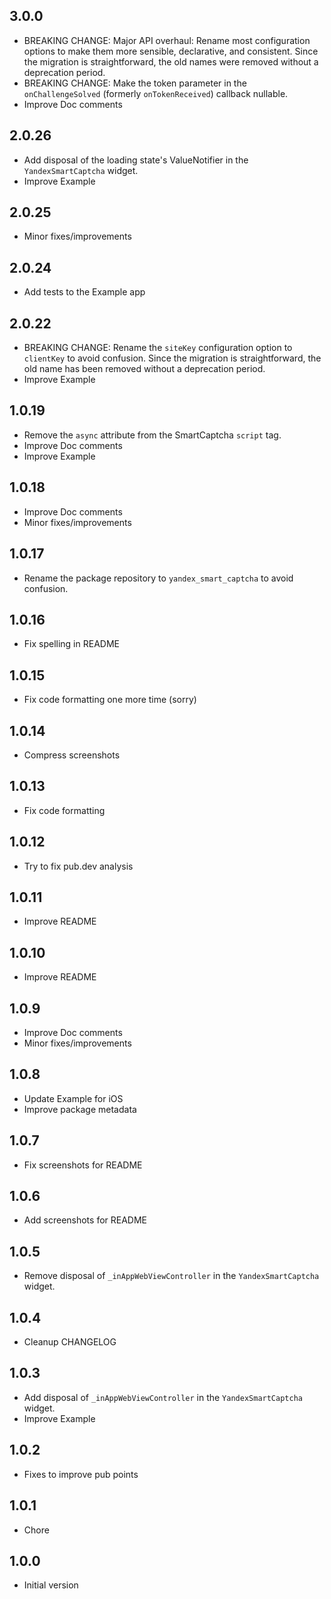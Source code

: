 ## 3.0.0
- BREAKING CHANGE: Major API overhaul: Rename most configuration options to make them more sensible, declarative, and consistent. Since the migration is straightforward, the old names were removed without a deprecation period.
- BREAKING CHANGE: Make the token parameter in the `onChallengeSolved` (formerly `onTokenReceived`) callback nullable.
- Improve Doc comments

## 2.0.26
- Add disposal of the loading state's ValueNotifier in the `YandexSmartCaptcha` widget.
- Improve Example

## 2.0.25
- Minor fixes/improvements

## 2.0.24
- Add tests to the Example app

## 2.0.22
- BREAKING CHANGE: Rename the `siteKey` configuration option to `clientKey` to avoid confusion. Since the migration is straightforward, the old name has been removed without a deprecation period.
- Improve Example

## 1.0.19
- Remove the `async` attribute from the SmartCaptcha `script` tag.
- Improve Doc comments
- Improve Example

## 1.0.18
- Improve Doc comments
- Minor fixes/improvements

## 1.0.17
- Rename the package repository to `yandex_smart_captcha` to avoid confusion.

## 1.0.16
- Fix spelling in README

## 1.0.15
- Fix code formatting one more time (sorry)

## 1.0.14
- Compress screenshots

## 1.0.13
- Fix code formatting

## 1.0.12
- Try to fix pub.dev analysis

## 1.0.11
- Improve README

## 1.0.10
- Improve README

## 1.0.9
- Improve Doc comments
- Minor fixes/improvements

## 1.0.8
- Update Example for iOS
- Improve package metadata

## 1.0.7
- Fix screenshots for README

## 1.0.6
- Add screenshots for README

## 1.0.5
- Remove disposal of `_inAppWebViewController` in the `YandexSmartCaptcha` widget.

## 1.0.4
- Cleanup CHANGELOG

## 1.0.3
- Add disposal of `_inAppWebViewController` in the `YandexSmartCaptcha` widget.
- Improve Example

## 1.0.2
- Fixes to improve pub points

## 1.0.1
- Chore

## 1.0.0
- Initial version
